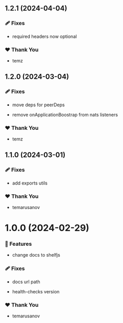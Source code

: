 ## 1.2.1 (2024-04-04)

### 🩹 Fixes

- required headers now optional

### ❤️  Thank You

- temz

## 1.2.0 (2024-03-04)

### 🩹 Fixes

- move deps for peerDeps

- remove onApplicationBoostrap from nats listeners


### ❤️  Thank You

- temz

## 1.1.0 (2024-03-01)

### 🩹 Fixes

- add exports utils

### ❤️  Thank You

- temarusanov

# 1.0.0 (2024-02-29)


### 🚀 Features

- change docs to shelfjs


### 🩹 Fixes

- docs url path

- health-checks version


### ❤️  Thank You

- temarusanov